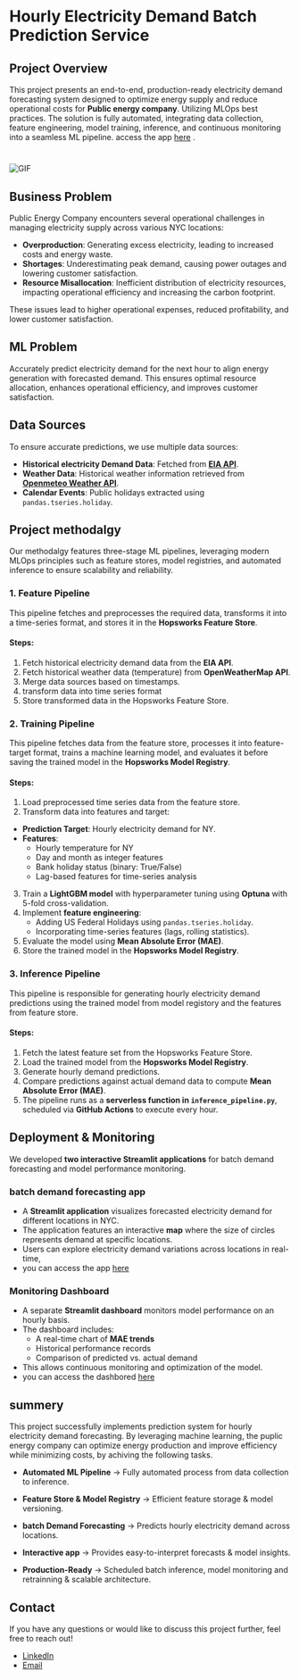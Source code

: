 # Hourly Electricity Demand Batch Prediction Service

## Project Overview  
This project presents an end-to-end, production-ready electricity demand forecasting system designed to optimize energy supply and reduce operational costs for **Public energy company**. Utilizing MLOps best practices. The solution is fully automated, integrating data collection, feature engineering, model training, inference, and continuous monitoring into a seamless ML pipeline.
access the app [here](https://electricitydemandpredictor-3gaww4pzqsw6orh3vnkc4f.streamlit.app/) .

#
![GIF](vid.gif)


## Business Problem  
 Public Energy Company encounters several operational challenges in managing electricity supply across various NYC locations:  
- **Overproduction**: Generating excess electricity, leading to increased costs and energy waste.  
- **Shortages**: Underestimating peak demand, causing power outages and lowering customer satisfaction.  
- **Resource Misallocation**: Inefficient distribution of electricity resources, impacting operational efficiency and increasing the carbon footprint.  

These issues lead to higher operational expenses, reduced profitability, and lower customer satisfaction.  

## ML Problem  
Accurately predict electricity demand for the next hour to align energy generation with forecasted demand. This ensures optimal resource allocation, enhances operational efficiency, and improves customer satisfaction.  

## Data Sources
To ensure accurate predictions, we use multiple data sources:

- **Historical electricity Demand Data**: Fetched from **[EIA API](https://www.eia.gov/opendata/)**. 
- **Weather Data**: Historical weather information retrieved from **[Openmeteo Weather API](https://open-meteo.com/)**.
- **Calendar Events**: Public holidays extracted using `pandas.tseries.holiday`.
  
## Project methodalgy 
Our methodalgy features three-stage ML pipelines, leveraging modern MLOps principles such as feature stores, model registries, and automated inference to ensure scalability and reliability.

### **1. Feature Pipeline**

This pipeline fetches and preprocesses the required data, transforms it into a time-series format, and stores it in the **Hopsworks Feature Store**.

#### **Steps:**

1. Fetch historical electricity demand data from the **EIA API**.  
2. Fetch historical weather data (temperature) from **OpenWeatherMap API**.
3. Merge data sources based on timestamps.
4. transform data into time series format
5. Store transformed data in the Hopsworks Feature Store.

### **2. Training Pipeline**

This pipeline fetches data from the feature store, processes it into feature-target format, trains a machine learning model, and evaluates it before saving the trained model in the **Hopsworks Model Registry**.

#### **Steps:**

1. Load preprocessed time series data from the feature store.
2.  Transform data into features and target:
   - **Prediction Target**: Hourly electricity demand for NY.
   - **Features**:
     - Hourly temperature for NY
     - Day and month as integer features
     - Bank holiday status (binary: True/False)
     - Lag-based features for time-series analysis
3. Train a **LightGBM model** with hyperparameter tuning using **Optuna** with 5-fold cross-validation.
4. Implement **feature engineering**:
   - Adding US Federal Holidays using `pandas.tseries.holiday`.
   - Incorporating time-series features (lags, rolling statistics).
5. Evaluate the model using **Mean Absolute Error (MAE)**.
6. Store the trained model in the **Hopsworks Model Registry**.


### **3. Inference Pipeline**

This pipeline is responsible for generating hourly electricity demand predictions using the trained model from model registory and the features from feature store.

#### **Steps:**

1. Fetch the latest feature set from the Hopsworks Feature Store.
2. Load the trained model from the **Hopsworks Model Registry**.
3. Generate hourly demand predictions.
4. Compare predictions against actual demand data to compute **Mean Absolute Error (MAE)**.
5. The pipeline runs as a **serverless function in `inference_pipeline.py`**, scheduled via **GitHub Actions** to execute every hour.


## Deployment & Monitoring

We developed **two interactive Streamlit applications** for batch demand forecasting and model performance monitoring.

### **batch demand forecasting app**

- A **Streamlit application** visualizes forecasted electricity demand for different locations in NYC. 
- The application features an interactive **map** where the size of circles represents demand at specific locations.
- Users can explore electricity demand variations across locations in real-time,
- you can access the app [here](https://electricitydemandpredictor-3gaww4pzqsw6orh3vnkc4f.streamlit.app/) 

### **Monitoring Dashboard**
- A separate **Streamlit dashboard** monitors model performance on an hourly basis.
- The dashboard includes:
  - A real-time chart of **MAE trends**
  - Historical performance records
  - Comparison of predicted vs. actual demand
- This allows continuous monitoring and optimization of the model.
- you can access the dashbored [here](https://electricitydemandmonitor-2pe99wef2a5mdvtjnjqt4d.streamlit.app/) 


## summery
This project successfully implements prediction system for hourly electricity demand forecasting. By leveraging machine learning, the puplic energy company can optimize energy production and improve efficiency while minimizing costs, by achiving the following tasks.

 - **Automated ML Pipeline** → Fully automated process from data collection to inference.

 - **Feature Store & Model Registry** → Efficient feature storage & model versioning.

 - **batch Demand Forecasting** → Predicts hourly electricity demand across locations.

 - **Interactive app** → Provides easy-to-interpret forecasts & model insights.

 - **Production-Ready** → Scheduled batch inference, model monitoring and retrainning & scalable architecture. 


  ## Contact
If you have any questions or would like to discuss this project further, feel free to reach out!
* [LinkedIn](https://www.linkedin.com/in/hadeel-als-0a23702a6?utm_source=share&utm_campaign=share_via&utm_content=profile&utm_medium=ios_app ) 
* [Email](alsadonhadeel@gmail.com) 
